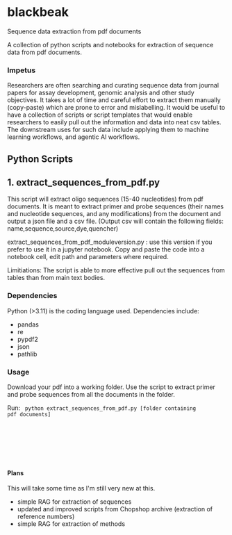 # **blackbeak**
Sequence data extraction from pdf documents

A collection of python scripts and notebooks for extraction of sequence data from pdf documents. 

### Impetus
Researchers are often searching and curating sequence data from journal papers for assay development, genomic analysis and other study objectives. It takes a lot of time and careful effort to extract them manually (copy-paste) which are prone to error and mislabelling. It would be useful to have a collection of scripts or script templates that would enable researchers to easily pull out the information and data into neat csv tables. The downstream uses for such data include applying them to machine learning workflows, and agentic AI workflows.


## **Python Scripts**

## 1. extract_sequences_from_pdf.py

This script will extract oligo sequences (15-40 nucleotides) from pdf documents. It is meant to extract primer and probe sequences (their names and nucleotide sequences, and any modifications) from the document and output a json file and a csv file. (Output csv will contain the following fields: name,sequence,source,dye,quencher)

extract_sequences_from_pdf_moduleversion.py : use this version if you prefer to use it in a jupyter notebook. Copy and paste the code into a notebook cell, edit path and parameters where required.

Limitiations: The script is able to more effective pull out the sequences from tables than from main text bodies.

### Dependencies
Python (>3.11) is the coding language used. Dependencies include:
- pandas
- re
- pypdf2
- json
- pathlib

### Usage

Download your pdf into a working folder. Use the script to extract primer and probe sequences from all the documents in the folder.

Run: <code> python extract_sequences_from_pdf.py [folder containing pdf documents] </code>

<BR>
<BR>
<BR>
<BR>
<BR>


#### Plans

This will take some time as I'm still very new at this.

- simple RAG for extraction of sequences
- updated and improved scripts from Chopshop archive (extraction of reference numbers)
- simple RAG for extraction of methods

